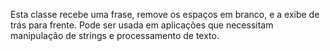 Esta classe recebe uma frase, remove os espaços em branco, e a exibe de trás para frente. Pode ser usada em aplicações que necessitam manipulação de strings e processamento de texto.
